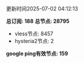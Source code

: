 更新时间2025-07-02 04:12:13

**总订阅: 188**
**总节点: 28795**
- vless节点: 8457
- hysteria2节点: 2

**google ping有效节点: 159**
